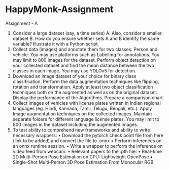 # HappyMonk-Assignment

Assignment - A
1. Consider a large dataset (say, a time series) A. Also, consider a smaller dataset B. How do you 
ensure whether sets A and B identify the same variable? Illustrate it with a Python script.
2. Collect data (images) and annotate them for two classes: Person and vehicle. You may use 
platforms such as LabelImg for annotations. You may limit to 800 images for the dataset. Perform 
object detection on your collected dataset and find the mean distance between the two classes 
in each image. You may use YOLOv5 for detection.
3. Download an image dataset of your choice for binary class classification. Perform the data 
augmentation techniques like flipping, rotation and transformation. Apply at least two object 
classification techniques both on the augmented as well as on the original dataset. Display the 
performance of the Algorithms. Prepare a comparison chart.
4. Collect images of vehicles with license plates written in Indian regional languages (eg. Hindi, 
Kannada, Tamil, Telugu, Bengali, etc.). Apply Image augmentation techniques on the collected 
images. Maintain separate folders for different language license plates. You may limit to 800 
images in the dataset including the augmented images.
5. To test ability to comprehend new frameworks and ability to write necessary wrappers:
• Download the pytorch check point file from here (link to be added) and convert the file to .onnx
• Perform inferences on an onnx runtime session.
• Write a wrapper to perform the inference on video feed from webcam.
• Relevant papers to the .pth file:
• Real-time 2D Multi-Person Pose Estimation on CPU: Lightweight OpenPose
• Single-Shot Multi-Person 3D Pose Estimation From Monocular RGB
